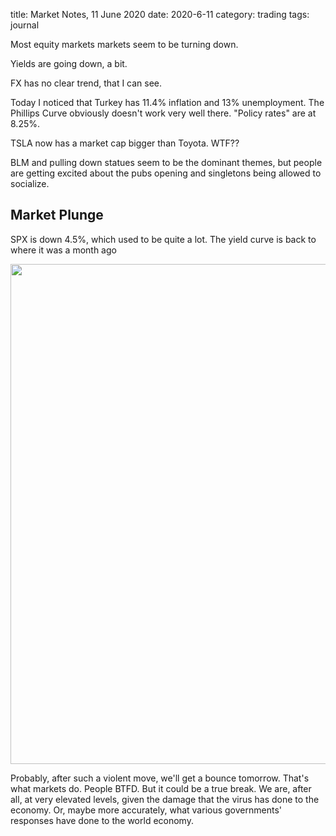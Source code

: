 title: Market Notes, 11 June 2020
date: 2020-6-11
category: trading
tags: journal


Most equity markets markets seem to be turning down.

Yields are going down, a bit.

FX has no clear trend, that I can see.

Today I noticed that Turkey has 11.4% inflation and 13% unemployment. 
The Phillips Curve obviously doesn't work very well there.
"Policy rates" are at 8.25%.

TSLA now has a market cap bigger than Toyota. WTF??

BLM and pulling down statues seem to be the dominant themes, but people are getting excited about the pubs opening and singletons being allowed to socialize.

## Market Plunge

SPX is down 4.5%, which used to be quite a lot. The yield curve is back to where it was a month ago

<img src="{attach}11JuneYC.png" width="800px" caption="image via koyfin.com">


Probably, after such a violent move, we'll get a bounce tomorrow. That's what markets do. 
People BTFD. But it could be a true break. 
We are, after all, at very elevated levels, given the damage that the virus has done to the economy.
Or, maybe more accurately, what various governments' responses have done to the world economy.

